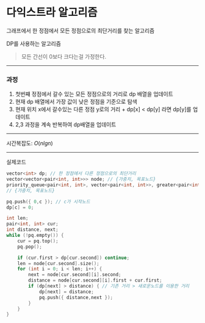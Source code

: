# 다익스트라 알고리즘

그래프에서 한 정점에서 모든 정점으로의 최단거리를 찾는 알고리즘

DP를 사용하는 알고리즘
> 모든 간선이 0보다 크다는걸 가정한다.

---

### 과정
1. 첫번쨰 정점에서 갈수 있는 모든 정점으로의 거리로 dp 배열을 업데이트
2. 현재 dp 배열에서 가장 값이 낮은 정점을 기준으로 탐색
3. 현재 위치 x에서 갈수있는 다른 정점 y로의 거리 + dp[x] < dp[y] 라면 dp[y]를 업데이트
4. 2,3 과정을 계속 반복하여 dp배열을 업데이트

---

시간복잡도: $O(nlgn)$

---

실제코드

```cpp
vector<int> dp; // 한 정점에서 다른 정점으로의 최단거리
vector<vector<pair<int, int>>> node; // {가중치, 목표노드}
priority_queue<pair<int, int>, vector<pair<int, int>>, greater<pair<int, int>>> pq;
// {가중치, 목표노드}

pq.push({ 0,c }); // c가 시작노드
dp[c] = 0;

int len;
pair<int, int> cur;
int distance, next;
while (!pq.empty()) {
    cur = pq.top();
    pq.pop();

    if (cur.first > dp[cur.second]) continue;
    len = node[cur.second].size();
    for (int i = 0; i < len; i++) {
        next = node[cur.second][i].second;
        distance = node[cur.second][i].first + cur.first;
        if (dp[next] > distance) { // 기존 거리 > 새로운노드를 이용한 거리
            dp[next] = distance;
            pq.push({ distance,next });
        }
    }
}
```